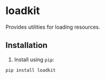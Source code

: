 loadkit
=======

Provides utilities for loading resources.

Installation
------------

1. Install using `pip`:
  ```shell
  pip install loadkit
  ```
